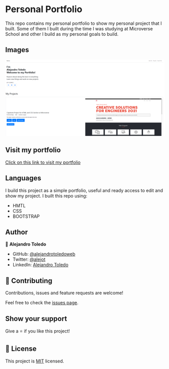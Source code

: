 # Personal Portfolio

This repo contains my personal portfolio to show my personal project that I built.
Some of them I built during the time I was studying at Microverse School and other I build as my personal goals to build.


## Images

![screenshot](images/Screenshot-main-page.png)

## Visit my portfolio 

[Click on this link to visit my portfolio](https://rawcdn.githack.com/alejandrotoledoweb/Portfolio-template-1/6cb114f592373e37175ecc86aceb3f8e32bc1579/index.html)

## Languages

I build this project as a simple portfolio, useful and ready access to edit and show my project.
 I built this repo using:

 - HMTL
 - CSS
 - BOOTSTRAP

 ## Author

👤 **Alejandro Toledo**

- GitHub: [@alejandrotoledoweb](https://github.com/alejandrotoledoweb)
- Twitter: [@alejot](https://twitter.com/alejot) 
- LinkedIn: [Alejandro Toledo](https://www.linkedin.com/in/alejandro-toledo-3b444b109/) 

## 🤝 Contributing

Contributions, issues and feature requests are welcome!

Feel free to check the [issues page](issues/).

## Show your support

Give a ⭐️ if you like this project!


## 📝 License

This project is [MIT](https://opensource.org/licenses/MIT) licensed.

